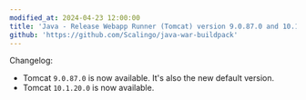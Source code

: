 ```yaml
---
modified_at: 2024-04-23 12:00:00
title: 'Java - Release Webapp Runner (Tomcat) version 9.0.87.0 and 10.1.20.0'
github: 'https://github.com/Scalingo/java-war-buildpack'
---
```


Changelog:

 - Tomcat `9.0.87.0` is now available. It's also the new default version.
 - Tomcat `10.1.20.0` is now available.
